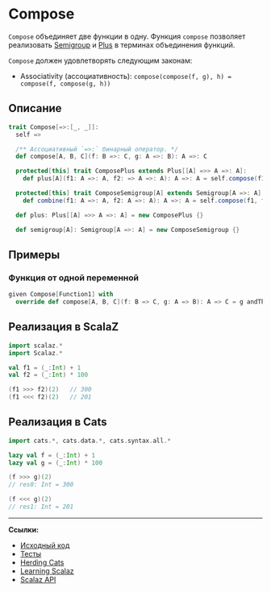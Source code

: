 # Compose

`Compose` объединяет две функции в одну.
Функция `compose` позволяет реализовать [Semigroup](../monoid/semigroup) и [Plus](../monad/plus) в терминах объединения функций.

`Compose` должен удовлетворять следующим законам:
- Associativity (ассоциативность): `compose(compose(f, g), h) = compose(f, compose(g, h))`


## Описание

```scala
trait Compose[=>:[_, _]]:
  self =>

  /** Ассоциативный `=>:` бинарный оператор. */
  def compose[A, B, C](f: B =>: C, g: A =>: B): A =>: C

  protected[this] trait ComposePlus extends Plus[[A] =>> A =>: A]:
    def plus[A](f1: A =>: A, f2: => A =>: A): A =>: A = self.compose(f1, f2)

  protected[this] trait ComposeSemigroup[A] extends Semigroup[A =>: A]:
    def combine(f1: A =>: A, f2: A =>: A): A =>: A = self.compose(f1, f2)

  def plus: Plus[[A] =>> A =>: A] = new ComposePlus {}

  def semigroup[A]: Semigroup[A =>: A] = new ComposeSemigroup {}
```

## Примеры

### Функция от одной переменной

```scala
given Compose[Function1] with
  override def compose[A, B, C](f: B => C, g: A => B): A => C = g andThen f
```


## Реализация в ScalaZ

```scala
import scalaz.*
import Scalaz.*

val f1 = (_:Int) + 1
val f2 = (_:Int) * 100

(f1 >>> f2)(2)   // 300
(f1 <<< f2)(2)   // 201
```


## Реализация в Cats

```scala
import cats.*, cats.data.*, cats.syntax.all.*

lazy val f = (_:Int) + 1
lazy val g = (_:Int) * 100

(f >>> g)(2)
// res0: Int = 300

(f <<< g)(2)
// res1: Int = 201
```


---

**Ссылки:**

- [Исходный код](https://gitflic.ru/project/artemkorsakov/scalabook/blob?file=examples%2Fsrc%2Fmain%2Fscala%2Ftypeclass%2Farrow%2FCompose.scala&plain=1)
- [Тесты](https://gitflic.ru/project/artemkorsakov/scalabook/blob?file=examples%2Fsrc%2Ftest%2Fscala%2Ftypeclass%2Farrow%2FComposeSuite.scala)
- [Herding Cats](http://eed3si9n.com/herding-cats/Arrow.html)
- [Learning Scalaz](http://eed3si9n.com/learning-scalaz/Arrow.html)
- [Scalaz API](https://javadoc.io/doc/org.scalaz/scalaz-core_3/7.3.6/scalaz/Compose.html)
